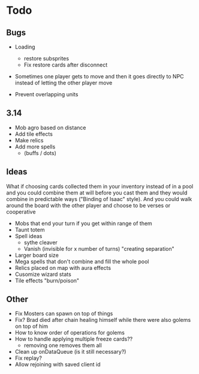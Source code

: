 # Todo

## Bugs
- Loading
  - restore subsprites
  - Fix restore cards after disconnect

- Sometimes one player gets to move and then it goes directly to NPC instead of letting the other player move
- Prevent overlapping units

## 3.14

- Mob agro based on distance
- Add tile effects
- Make relics
- Add more spells
  - (buffs / dots)

## Ideas

What if choosing cards collected them in your inventory instead of in a pool and you could combine them at will before you cast them and they would combine in predictable ways ("Binding of Isaac" style). And you could walk around the board with the other player and choose to be verses or cooperative

- Mobs that end your turn if you get within range of them
- Taunt totem
- Spell ideas
  - sythe cleaver
  - Vanish (invisible for x number of turns) "creating separation"
- Larger board size
- Mega spells that don't combine and fill the whole pool
- Relics placed on map with aura effects
- Cusomize wizard stats
- Tile effects "burn/poison"

## Other

- Fix Mosters can spawn on top of things
- Fix? Brad died after chain healing himself while there were also golems on top of him
- How to know order of operations for golems
- How to handle applying multiple freeze cards??
  - removing one removes them all
- Clean up onDataQueue (is it still necessary?)
- Fix replay?
- Allow rejoining with saved client id
